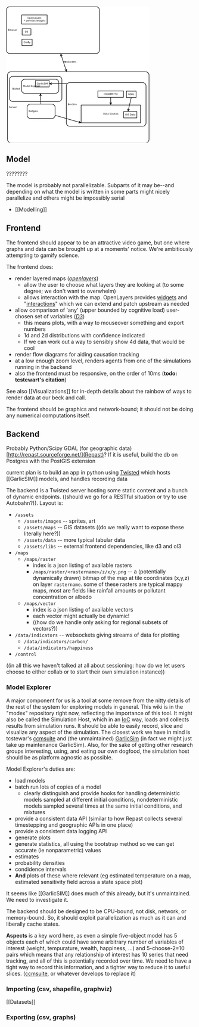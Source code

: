 ![Architecture Diagram](Architecture.png)

## Model
????????

The model is probably not parallelizable. Subparts of it may be--and depending on what the model is written in some parts might nicely parallelize and others might be impossibly serial
* [[Modelling]]

## Frontend

  The frontend should appear to be an attractive video game, but one where graphs and data can be brought up at a moments' notice. We're ambitiously attempting to gamify science.

The frontend does:
* render layered maps (_[openlayers](http://ol3js.org/)_)
  * allow the user to choose what layers they are looking at (to some degree; we don't want to overwhelm)
  * allows interaction with the map. OpenLayers provides [widgets](http://ol3js.org/en/master/apidoc/ol.control.html) and "[interactions](http://ol3js.org/en/master/apidoc/ol.interaction.html)" which we can extend and patch upstream as needed
* allow comparison of 'any' (upper bounded by cognitive load) user-chosen set of variables (_[D3](http://d3js.org)_)
  * this means plots, with a way to mouseover something and export numbers
  * 1d and 2d distributions with confidence indicated
  * If we can work out a way to sensibly show 4d data, that would be cool
* render flow diagrams for aiding causation tracking
* at a low enough zoom level, renders agents from one of the simulations running in the backend
* also the frontend must be responsive, on the order of 10ms (**todo: tcstewart's citation**) 

See also [[Visualizations]] for in-depth details about the rainbow of ways to render data at our beck and call.

The frontend should be graphics and network-bound; it should not be doing any numerical computations itself.



## Backend

 Probably Python/Scipy
 GDAL (for geographic data)
 [http://repast.sourceforge.net/](Repast)?
 If it is useful, build the db on Postgres with the PostGIS extension

   current plan is to build an app in python using [Twisted](http://twistedmatrix.com/trac/) which hosts [[GarlicSIM]] models, and handles recording data

 The backend is a Twisted server hosting some static content and a bunch of dynamic endpoints. ((should we go for a RESTful situation or try to use Autobahn?)). Layout is:

* ```/assets```
  * ```/assets/images``` -- sprites, art
  * ```/assets/maps```   -- GIS datasets ((do we really want to expose these literally here?))
  * ```/assets/data```   -- more typical tabular data
  * ```/assets/libs```   -- external frontend dependencies, like d3 and ol3
* ```/maps```
  * ```/maps/raster```
    * index is a json listing of available rasters
    * ```/maps/raster/<rastername>/z/x/y.png``` -- a (potentially dynamically drawn) bitmap of the map at tile coordinates (x,y,z) on layer ```rastername```. some of these rasters are typical mappy maps, most are fields like rainfall amounts or pollutant concentration or albedo
  * ```/maps/vector```
    * index is a json listing of available vectors
    * each vector might actually be dynamic!
    * ((how do we handle only asking for regional subsets of vectors?))
* ```/data/indicators```  -- websockets giving streams of data for plotting
  * ```/data/indicators/carbon/```
  * ```/data/indicators/happiness```
* ```/control``` 

((in all this we haven't talked at all about sessioning: how do we let users choose to either collab or to start their own simulation instance))

### Model Explorer
  A major component for us is a tool at some remove from the nitty details of the rest of the system for exploring models in general. This wiki is in the "modex" repository right now, reflecting the importance of this tool. It might also be called the Simulation Host, which in an [IoC](http://en.wikipedia.org/wiki/Inversion_of_control) way, loads and collects results from simulation runs. It should be able to easily record, slice and visualize any aspect of the simulation. The closest work we have in mind is tcstewar's [ccmsuite](https://github.com/tcstewar/ccmsuite) and (the unmaintained) [GarlicSim](https://github.com/cool-RR/GarlicSim) (in fact we might just take up maintenance GarlicSim). Also, for the sake of getting other research groups interesting, using, and eating our own dogfood, the simulation host should be as platform agnostic as possible.

Model Explorer's duties are:
 * load models
 * batch run lots of copies of a model
   * clearly distinguish and provide hooks for handling deterministic models sampled at different initial conditions, nondeterministic models sampled several times at the same initial conditions, and mixtures
 * provide a consistent data API (similar to how Repast collects several timestepping and geographic APIs in one place)
 * provide a consistent data logging API
 * generate plots
 * generate statistics, all using the bootstrap method so we can get accurate (ie nonparametric) values
  * estimates
  * probability densities
  * condidence intervals
  * **And** plots of these where relevant (eg estimated temperature on a map, estimated sensitivity field across a state space plot)

It seems like [[GarlicSIM]] does much of this already, but it's unmaintained. We need to investigate it.

The backend should be designed to be CPU-bound, not disk, network, or memory-bound. So, it should exploit parallelization as much as it can and liberally cache states.

**Aspects** is a key word here, as even a simple five-object model has 5 objects each of which could have some arbitrary number of variables of interest (weight, tempurature, wealth, happiness, ...) and 5-choose-2=10 pairs which means that any relationship of interest has 10 series that need tracking, and all of this is potentially recorded over time. We need to have a tight way to record this information, and a tighter way to reduce it to useful slices.
   ([ccmsuite](http://github.com/tcstewar/ccmsuite), or whatever develops to replace it)

### Importing (csv, shapefile, graphviz)
  [[Datasets]]

### Exporting (csv, graphs)


 